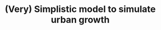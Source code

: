 ---
title: (Very) Simplistic model to simulate urban growth
link: https://daque.me/viare/procedural-city-growth
external_site: daque
external_site_url: https://daque.me/
---